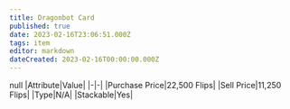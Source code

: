 ```yaml
---
title: Dragonbot Card
published: true
date: 2023-02-16T23:06:51.000Z
tags: item
editor: markdown
dateCreated: 2023-02-16T00:00:00.000Z
---
```


null
|Attribute|Value|
|-|-|
|Purchase Price|22,500 Flips|
|Sell Price|11,250 Flips|
|Type|N/A|
|Stackable|Yes|

